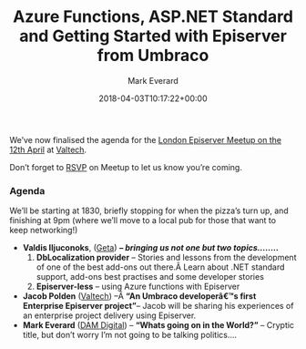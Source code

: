 ﻿---
title: Azure Functions, ASP.NET Standard and Getting Started with Episerver from Umbraco
date: 2018-04-03T10:17:22+00:00
author: Mark Everard
color: rgb(0,0,0)
layout: post
permalink: /2018/04/03/azure-functions-asp-net-standard-and-getting-started-with-episerver-from-umbraco/
dsq_thread_id:
  - "6592493105"
categories:
  - Episerver
---
We&#8217;ve now finalised the agenda for the [London Episerver Meetup on the 12th April](https://www.meetup.com/EPiServer-London/events/248902435/) at [Valtech](https://www.valtech.co.uk/about/contact-us/london/).

Don&#8217;t forget to [RSVP](https://www.meetup.com/EPiServer-London/events/248902435/) on Meetup to let us know you&#8217;re coming.

### Agenda
We&#8217;ll be starting at 1830, briefly stopping for when the pizza&#8217;s turn up, and finishing at 9pm (where we&#8217;ll move to a local pub for those that want to keep networking!)

* **Valdis Iljuconoks**, ([Geta](https://getadigital.com/people/valdis-iljuconoks/)) **_&#8211; bringing us not one but two topics&#8230;&#8230;.._** 
    1. **DbLocalization provider** &#8211; Stories and lessons from the development of one of the best add-ons out there.Â Learn about .NET standard support, add-ons best practises and some developer stories
    2. **Episerver-less** &#8211; using Azure functions with Episerver
* **Jacob Polden** ([Valtech](https://www.valtech.co.uk/)) &#8211;Â **&#8220;An Umbraco developerâ€™s first Enterprise Episerver project&#8221;**&#8211; Jacob will be sharing his experiences of an enterprise project delivery using Episerver.
* **Mark Everard** ([DAM Digital](https://damdigital.com/)) &#8211; **&#8220;Whats going on in the World?&#8221;** &#8211; Cryptic title, but don&#8217;t worry I&#8217;m not going to be talking politics&#8230;.